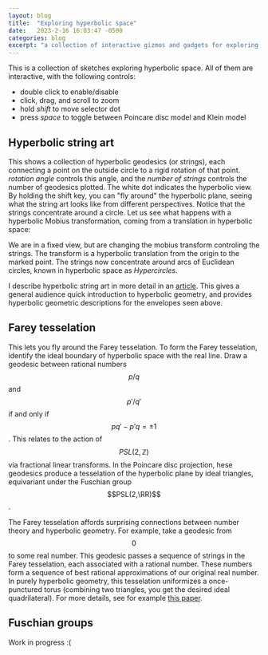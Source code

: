 ```yaml
---
layout: blog 
title:  "Exploring hyperbolic space"
date:   2023-2-16 16:03:47 -0500
categories: blog
excerpt: "a collection of interactive gizmos and gadgets for exploring hyperbolic spcae"
---
```




<script language="javascript" type="text/javascript" src="/sketch/libraries/p5.min.js"></script>
<script language="javascript" type="text/javascript" src="/sketch/libraries/p5.gui.js"></script>
<script language="javascript" type="text/javascript" src="/sketch/libraries/MyGUI/MyGUI.js"></script>
<script language="javascript" type="text/javascript" src="/sketch/strings/Farey/farey.js"></script>
<script language="javascript" type="text/javascript" src="/sketch/libraries/zoom_instanced.js"></script>


This is a collection of sketches exploring hyperbolic space. All of them are interactive, with the following controls:
- double click to enable/disable
- click, drag, and scroll to zoom
- hold *shift* to move selector dot
- press *space* to toggle between Poincare disc model and Klein model

## Hyperbolic string art

<div class="container" style="
    margin-top:0% ;
    margin-bottom:0% ;
	position: relative;
    ">
    <div class="sketch" id="ellipticStringArt"></div>
</div>

This shows a collection of hyperbolic geodesics (or strings), each connecting a point on the outside circle to a rigid rotation of that point. *rotation angle* controls this angle, and the *number of strings* controls the number of geodesics plotted. The white dot indicates the hyperbolic view. By holding the shift key, you can "fly around" the hyperbolic plane, seeing what the string art looks like from different perspectives. Notice that the strings concentrate around a circle. Let us see what happens with a hyperbolic Mobius transformation, coming from a translation in hyperbolic space:

<div class="container" style="
    margin-top:0% ;
    margin-bottom:0% ;
	position: relative;
    ">
    <div class="sketch" id="loxodromicStringArt"></div>
</div>

We are in a fixed view, but are changing the mobius transform controling the strings. The transform is a hyperbolic translation from the origin to the marked point. The strings now concentrate around arcs of Euclidean circles, known in hyperbolic space as *Hypercircles*. 

I  describe hyperbolic string art in more detail in an [article](\files\hyperbolic_string_art.pdf). This gives a general audience quick introduction to hyperbolic geometry, and provides hyperbolic geometric descriptions for the envelopes seen above.

## Farey tesselation

<div class="container" style="
    margin-top:0% ;
    margin-bottom:0% ;
    ">
    <div class="sketch" id="farey"></div>
</div>

This lets you fly around the Farey tesselation. To form the Farey tesselation, identify the ideal boundary of hyperbolic space with the real line. Draw a geodesic between rational numbers $$p/q$$ and $$p'/q'$$ if and only if $$pq'-p'q=\pm 1$$. This relates to the action of $$PSL(2,\mathbb{Z})$$ via fractional linear transforms. In the Poincare disc projection,  hese geodesics produce a tesselation of the hyperbolic plane by ideal triangles, equivariant under the Fuschian group $$PSL(2,\RR)$$. 

The Farey tesselation affords surprising connections between number theory and hyperbolic geometry. For example, take a geodesic from $$0$$ to some real number. This geodesic passes a sequence of strings in the Farey tesselation, each associated with a rational number. These numbers form a sequence of best rational approximations of our original real number. In purely hyperbolic geometry, this tesselation uniformizes a once-punctured torus (combining two triangles, you get the desired ideal quadrilateral). For more details, see for example  [this paper](https://www.mathi.uni-heidelberg.de/~lee/Mareike02.pdf). 

## Fuschian groups


<div class="container" style="
    margin-top:0% ;
    margin-bottom:0% ;
    ">
    <div class="sketch" id="fuschian"></div>
</div>

Work in progress :( 
